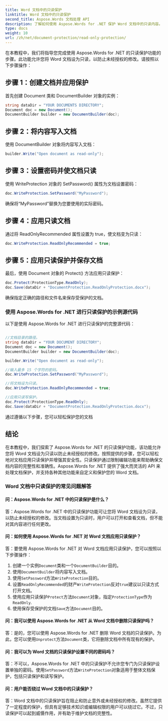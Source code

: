 ```yaml
---
title: Word 文档中的只读保护
linktitle: Word 文档中的只读保护
second_title: Aspose.Words 文档处理 API
description: 了解如何使用 Aspose.Words for .NET 保护 Word 文档中的只读内容。
type: docs
weight: 10
url: /zh/net/document-protection/read-only-protection/
---
```

在本教程中，我们将指导您完成使用 Aspose.Words for .NET 的只读保护功能的步骤。此功能允许您将 Word 文档设为只读，以防止未经授权的修改。请按照以下步骤操作：

## 步骤 1：创建文档并应用保护

首先创建 Document 类和 DocumentBuilder 对象的实例：

```csharp
string dataDir = "YOUR DOCUMENTS DIRECTORY";
Document doc = new Document();
DocumentBuilder builder = new DocumentBuilder(doc);
```

## 步骤 2：将内容写入文档
使用 DocumentBuilder 对象将内容写入文档：

```csharp
builder.Write("Open document as read-only");
```

## 步骤 3：设置密码并使文档只读

使用 WriteProtection 对象的 SetPassword() 属性为文档设置密码：

```csharp
doc.WriteProtection.SetPassword("MyPassword");
```

确保将“MyPassword”替换为您要使用的实际密码。

## 步骤 4：应用只读文档

通过将 ReadOnlyRecommended 属性设置为 true，使文档变为只读：

```csharp
doc.WriteProtection.ReadOnlyRecommended = true;
```

## 步骤 5：应用只读保护并保存文档

最后，使用 Document 对象的 Protect() 方法应用只读保护：

```csharp
doc.Protect(ProtectionType.ReadOnly);
doc.Save(dataDir + "DocumentProtection.ReadOnlyProtection.docx");
```

确保指定正确的路径和文件名来保存受保护的文档。

### 使用 Aspose.Words for .NET 进行只读保护的示例源代码

以下是使用 Aspose.Words for .NET 进行只读保护的完整源代码：

```csharp

//文档目录的路径。
string dataDir = "YOUR DOCUMENT DIRECTORY";
Document doc = new Document();
DocumentBuilder builder = new DocumentBuilder(doc);

builder.Write("Open document as read-only");

//输入最多 15 个字符的密码。
doc.WriteProtection.SetPassword("MyPassword");

//将文档设为只读。
doc.WriteProtection.ReadOnlyRecommended = true;

//应用只读写保护。
doc.Protect(ProtectionType.ReadOnly);
doc.Save(dataDir + "DocumentProtection.ReadOnlyProtection.docx");

```

通过遵循以下步骤，您可以轻松保护您的文档

## 结论

在本教程中，我们探索了 Aspose.Words for .NET 的只读保护功能，该功能允许您将 Word 文档设为只读以防止未经授权的修改。按照提供的步骤，您可以轻松地对文档应用只读保护并增强其安全性。只读保护通过限制编辑功能来帮助确保文档内容的完整性和准确性。Aspose.Words for .NET 提供了强大而灵活的 API 来处理文档保护，并支持各种其他功能来自定义和保护您的 Word 文档。

### Word 文档中只读保护的常见问题解答

#### 问：Aspose.Words for .NET 中的只读保护是什么？

答：Aspose.Words for .NET 中的只读保护功能可让您将 Word 文档设为只读，以防止未经授权的修改。当文档设置为只读时，用户可以打开和查看文档，但不能对其内容进行任何更改。

#### 问：如何使用 Aspose.Words for .NET 对 Word 文档应用只读保护？

答：要使用 Aspose.Words for .NET 对 Word 文档应用只读保护，您可以按照以下步骤操作：
1. 创建一个实例`Document`类和一个`DocumentBuilder`目的。
2. 使用`DocumentBuilder`将内容写入文档。
3. 使用`SetPassword`方法`WriteProtection`目的。
4. 设置`ReadOnlyRecommended`的财产`WriteProtection`反对`true`建议以只读方式打开文档。
5. 使用应用只读保护`Protect`方法`Document`对象，指定`ProtectionType`作为`ReadOnly`.
6. 使用保存受保护的文档`Save`方法`Document`目的。

#### 问：我可以使用 Aspose.Words for .NET 从 Word 文档中删除只读保护吗？

答：是的，您可以使用 Aspose.Words for .NET 删除 Word 文档的只读保护。为此，您可以使用`Unprotect`方法`Document`类，它将删除文档中所有现有的保护。

#### 问：我可以为 Word 文档的只读保护设置不同的密码吗？

答：不可以，Aspose.Words for .NET 中的只读保护不允许您专门为只读保护设置单独的密码。使用`SetPassword`方法`WriteProtection`对象适用于整体文档保护，包括只读保护和读写保护。

#### 问：用户能否绕过 Word 文档中的只读保护？

答：Word 文档中的只读保护旨在阻止和防止意外或未经授权的修改。虽然它提供了一定程度的保护，但具有足够技术知识或编辑权限的用户可以绕过它。不过，只读保护可以起到威慑作用，并有助于维护文档的完整性。